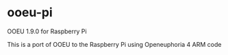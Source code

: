 # ooeu-pi
 OOEU 1.9.0 for Raspberry Pi

This is a port of OOEU to the Raspberry Pi using Openeuphoria 4 ARM code
